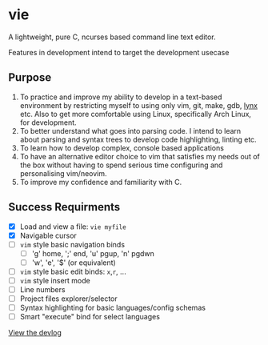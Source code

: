 # vie

A lightweight, pure C, ncurses based command line text editor.

Features in development intend to target the development usecase

## Purpose

1. To practice and improve my ability to develop in a text-based environment by restricting myself to using only vim, git, make, gdb, [lynx](https://lynx.invisible-island.net/) etc. Also to get more comfortable using Linux, specifically Arch Linux, for development.
2. To better understand what goes into parsing code. I intend to learn about parsing and syntax trees to develop code highlighting, linting etc.
3. To learn how to develop complex, console based applications
4. To have an alternative editor choice to vim that satisfies my needs out of the box without having to spend serious time configuring and personalising vim/neovim.
5. To improve my confidence and familiarity with C.

## Success Requirments

- [x] Load and view a file: `vie myfile`
- [x] Navigable cursor
- [ ] `vim` style basic navigation binds
    - [ ] 'g' home, ';' end, 'u' pgup, 'n' pgdwn
    - [ ] 'w', 'e', '$' (or equivalent)
- [ ] `vim` style basic edit binds: `x`,`r`, ...
- [ ] `vim` style insert mode
- [ ] Line numbers
- [ ] Project files explorer/selector
- [ ] Syntax highlighting for basic languages/config schemas
- [ ] Smart "execute" bind for select languages

[View the devlog](https://github.com/ejenk0/vie/blob/master/DEVLOG.md)
